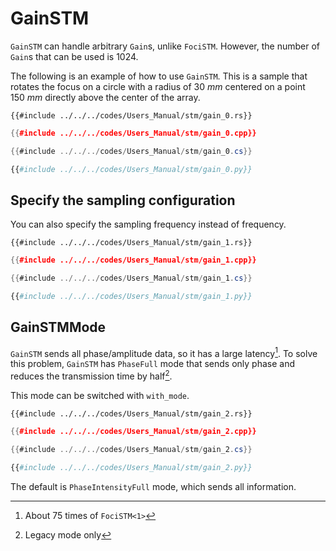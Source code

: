 # GainSTM

`GainSTM` can handle arbitrary `Gain`s, unlike `FociSTM`.
However, the number of `Gain`s that can be used is 1024.

The following is an example of how to use `GainSTM`.
This is a sample that rotates the focus on a circle with a radius of $\SI{30}{mm}$ centered on a point $\SI{150}{mm}$ directly above the center of the array.

```rust,edition2024
{{#include ../../../codes/Users_Manual/stm/gain_0.rs}}
```

```cpp
{{#include ../../../codes/Users_Manual/stm/gain_0.cpp}}

```

```cs
{{#include ../../../codes/Users_Manual/stm/gain_0.cs}}
```

```python
{{#include ../../../codes/Users_Manual/stm/gain_0.py}}
```

## Specify the sampling configuration

You can also specify the sampling frequency instead of frequency.

```rust,edition2024
{{#include ../../../codes/Users_Manual/stm/gain_1.rs}}
```

```cpp
{{#include ../../../codes/Users_Manual/stm/gain_1.cpp}}
```

```cs
{{#include ../../../codes/Users_Manual/stm/gain_1.cs}}
```

```python
{{#include ../../../codes/Users_Manual/stm/gain_1.py}}
```

## GainSTMMode

`GainSTM` sends all phase/amplitude data, so it has a large latency[^fn_gain_seq].
To solve this problem, `GainSTM` has `PhaseFull` mode that sends only phase and reduces the transmission time by half[^phase_half].

This mode can be switched with `with_mode`.

```rust,edition2024
{{#include ../../../codes/Users_Manual/stm/gain_2.rs}}
```

```cpp
{{#include ../../../codes/Users_Manual/stm/gain_2.cpp}}
```

```cs
{{#include ../../../codes/Users_Manual/stm/gain_2.cs}}
```

```python
{{#include ../../../codes/Users_Manual/stm/gain_2.py}}
```

The default is `PhaseIntensityFull` mode, which sends all information.

[^fn_gain_seq]: About 75 times of `FociSTM<1>`

[^phase_half]: Legacy mode only
